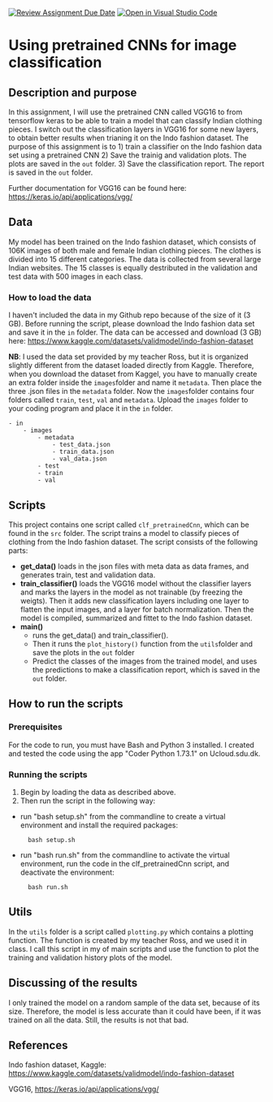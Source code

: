 [![Review Assignment Due Date](https://classroom.github.com/assets/deadline-readme-button-24ddc0f5d75046c5622901739e7c5dd533143b0c8e959d652212380cedb1ea36.svg)](https://classroom.github.com/a/Aj7Sf-j_)
[![Open in Visual Studio Code](https://classroom.github.com/assets/open-in-vscode-718a45dd9cf7e7f842a935f5ebbe5719a5e09af4491e668f4dbf3b35d5cca122.svg)](https://classroom.github.com/online_ide?assignment_repo_id=10866147&assignment_repo_type=AssignmentRepo)
# Using pretrained CNNs for image classification

## Description and purpose
In this assignment, I will use the pretrained CNN called VGG16 to from tensorflow keras to be able to train a model that can classify Indian clothing pieces. I switch out the classification layers in VGG16 for some new layers, to obtain better results when trianing it on the Indo fashion dataset. 
The purpose of this assignment is to 
    1) train a classifier on the Indo fashion data set using a pretrained CNN
    2) Save the trainig and validation plots. The plots are saved in the  ```out``` folder. 
    3) Save the classification report. The report is saved in the ```out``` folder. 

Further documentation for VGG16 can be found here: https://keras.io/api/applications/vgg/ 

## Data
My model has been trained on the Indo fashion dataset, which consists of 106K images of both male and female Indian clothing pieces. The clothes is divided into 15 different categories. The data is collected from several large Indian websites. The 15 classes is equally destributed in the validation and test data with 500 images in each class. 

### How to load the data
I haven't included the data in my Github repo because of the size of it (3 GB). Before running the script, please download the Indo fashion data set and save it in the ```in``` folder. 
The data can be accessed and download (3 GB) here: https://www.kaggle.com/datasets/validmodel/indo-fashion-dataset 

__NB__: I used the data set provided by my teacher Ross, but it is organized slightly different from the dataset loaded directly from Kaggle. Therefore, when you download the dataset from  Kaggel, you have to manually create an extra folder inside the ```images```folder and name it ```metadata```. Then place the three .json files in the ```metadata``` folder. Now the ```images```folder contains four folders called ```train```, ```test```, ```val``` and ```metadata```. 
Upload the ```images``` folder to your coding program and place it in the ```in``` folder. 

```
- in
    - images
        - metadata
            - test_data.json
            - train_data.json
            - val_data.json
        - test
        - train
        - val
```
    
## Scripts
This project contains one script called ```clf_pretrainedCnn```, which can be found in the ```src``` folder. The script trains a model to classify pieces of clothing from the  Indo fashion dataset. The script consists of the following parts:

- __get_data()__ loads in the json files with meta data as data frames, and generates train, test and validation data. 
- __train_classifier()__ loads the VGG16 model without the classifier layers and marks the layers in the model as not trainable (by freezing the weigts). Then it adds new classification layers including one layer to flatten the input images, and a layer for batch normalization. Then the model is compiled, summarized and fittet to the Indo fashion dataset. 
- __main()__ 
    - runs the get_data() and train_classifier(). 
    - Then it runs the ```plot_history()``` function from the ```utils```folder and save the plots in the ```out``` folder
    - Predict the classes of the images from the trained model, and uses the predictions to make a classification report, which is saved in the ```out``` folder. 

## How to run the scripts

### Prerequisites
For the code to run, you must have Bash and Python 3 installed. I created and tested the code using the app "Coder Python 1.73.1" on Ucloud.sdu.dk. 

### Running the scripts
1) Begin by loading the data as described above. 
2) Then run the script in the following way:
- run "bash setup.sh" from the commandline to create a virtual environment and install the required packages:
    
        bash setup.sh

- run "bash run.sh" from the commandline to activate the virtual environment, run the code in the clf_pretrainedCnn script, and deactivate the environment:

        bash run.sh

## Utils
In the ```utils``` folder is a script called ```plotting.py``` which contains a plotting function. The function is created by my teacher Ross, and we used it in class. I call this script in my of main scripts and use the function to plot the training and validation history plots of the model. 

## Discussing of the results
I only trained the model on a random sample of the data set, because of its size. Therefore, the model is less accurate than it could have been, if it was trained on all the data. Still, the results is not that bad. 

## References
Indo fashion dataset, Kaggle: https://www.kaggle.com/datasets/validmodel/indo-fashion-dataset

VGG16, https://keras.io/api/applications/vgg/ 
